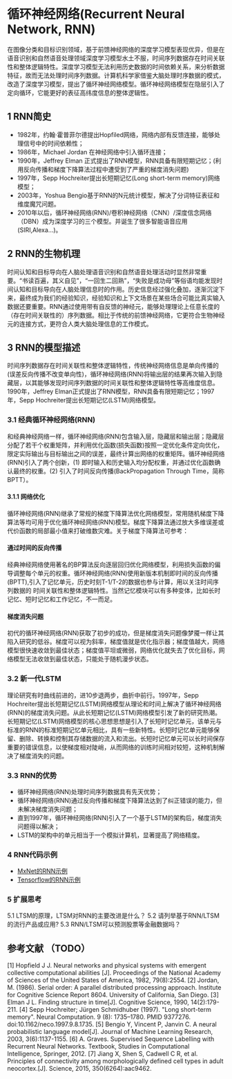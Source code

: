 # 循环神经网络(Recurrent Neural Network, RNN)

在图像分类和目标识别领域，基于前馈神经网络的深度学习模型表现优异，但是在语音识别和自然语音处理领域深度学习模型水土不服，时间序列数据存在时间关联性和整体逻辑特性。深度学习模型无法利用历史数据的时间依赖关系，来分析数据特征，故而无法处理时间序列数据。计算机科学家借鉴大脑处理时序数据的模式，改造了深度学习模型，提出了循环神经网络模型。循环神经网络模型在隐层引入了定向循环，它能更好的表征高纬度信息的整体逻辑性。

## 1 RNN简史

- 1982年，约翰·霍普菲尔德提出Hopfiled网络，网络内部有反馈连接，能够处理信号中的时间依赖性；
- 1986年，Michael Jordan 在神经网络中引入循环连接；
- 1990年，Jeffrey Elman 正式提出了RNN模型，RNN具备有限短期记忆；(利用反向传播和梯度下降算法过程中遭受到了严重的梯度消失问题)
- 1997年，Sepp Hochreiter提出长短期记忆(Long short-term memory)网络模型；
- 2003年，Yoshua Bengio基于RNN的N元统计模型，解决了分词特征表征和维度魔咒问题。
- 2010年以后，循环神经网络(RNN)/卷积神经网络（CNN）/深度信念网络（DBN）成为深度学习的三个模型。并诞生了很多智能语音应用(SIRI,Alexa...)。

## 2 RNN的生物机理

时间认知和目标导向在人脑处理语音识别和自然语音处理活动时显然非常重要。“书读百遍，其义自见”，“一回生二回熟”，“失败是成功母”等俗语均能发现时间认知和目标导向在人脑处理信息时的作用。历史信息经过强化叠加，逐渐沉淀下来，最终成为我们的经验知识，经验知识和上下文场景在某些场合可能比真实输入数据还要重要。RNN通过使用带有自反馈的神经元，能够处理理论上任意长度的（存在时间关联性的）序列数据。相比于传统的前馈神经网络，它更符合生物神经元的连接方式，更符合人类大脑处理信息的工作模式。

## 3 RNN的模型描述

时间序列数据存在时间关联性和整体逻辑特性，传统神经网络信息是单向传播的(误差反向传播不改变单向性)，循环神经网络(RNN)将输出层的结果再次输入到隐藏层，以其能够发现时间序列数据的时间关联性和整体逻辑特性等高维度信息。1990年，Jeffrey Elman正式提出了RNN模型，RNN具备有限短期记忆；1997年，Sepp Hochreiter提出长短期记忆(LSTM)网络模型。

### 3.1 经典循环神经网络(RNN)

和经典神经网络一样，循环神经网络(RNN)包含输入层，隐藏层和输出层；隐藏层分配了若干个权重矩阵，并利用优化函数(损失函数)按照一定优化条件定向优化，限定实际输出与目标输出之间的误差，最终计算出网络的权重矩阵。循环神经网络(RNN)引入了两个创新，(1) 即时输入和历史输入均分配权重，并通过优化函数确认最终的权重。(2) 引入了时间反向传播(BackPropagation Through Time，简称BPTT）。

#### 3.1.1 网络优化

循环神经网络(RNN)继承了常规的梯度下降算法优化网络模型，常用随机梯度下降算法等均可用于优化循环神经网络(RNN)模型。梯度下降算法通过放大多维误差或代价函数的局部最小值来打破维数灾难。关于梯度下降算法可参考：

#### 通过时间的反向传播

经典神经网络使用著名的BP算法反向逐层回归优化网络模型，利用损失函数的偏导调整每个单元的权重。循环神经网络(RNN)使用新版本机制即时间的反向传播(BPTT),引入了记忆单元，历史时刻T-1/T-2的数据也参与计算，用以关注时间序列数据的 时间关联性和整体逻辑特性。当然记忆模块可以有多种变体，比如长时记忆、短时记忆和工作记忆，不一而足。

#### 梯度消失问题

初代的循环神经网络(RNN)获取了初步的成功，但是梯度消失问题像梦魇一样让其陷入研究的低谷。梯度可以视为斜率，梯度值就是优化指示器；梯度值越大，网络模型很快速收敛到最佳状态；梯度值平坦或微弱，网络优化就失去了优化目标，网络模型无法收敛到最佳状态，只能处于随机漫步状态。

### 3.2 新一代LSTM

理论研究有时曲线前进的，进10步退两步，曲折中前行。1997年，Sepp Hochreiter提出长短期记忆(LSTM)网络模型从理论和时间上解决了循环神经网络(RNN)的梯度消失问题。从此长短期记忆(LSTM)网络模型引发了新的研究热潮。长短期记忆(LSTM)网络模型的核心思想思想是引入了长短时记忆单元，该单元与标准的RNN的标准短期记忆单元相比，具有一些新特性。长短时记忆单元能够保留、删除、转换和控制其存储数据的流入和流出。长短时记忆单元可以长时间保存重要的错误信息，以使梯度相对陡峭，从而网络的训练时间相对较短，这种机制解决了梯度消失的问题。

### 3.3 RNN的优势

- 循环神经网络(RNN)处理时间序列数据具有先天优势；
- 循环神经网络(RNN)通过反向传播和梯度下降算法达到了纠正错误的能力，但未解决梯度消失问题；
- 直到1997年，循环神经网络(RNN)引入了一个基于LSTM的架构后，梯度消失问题得以解决；
- LSTM的架构中的单元相当于一个模拟计算机，显著提高了网络精度。

### 4 RNN代码示例

- [MxNet的RNN示例]()
- [Tensorflow的RNN示例]()

### 5 扩展思考

5.1 LTSM的原理，LTSM对RNN的主要改进是什么？
5.2 请列举基于RNN/LTSM的流行产品或应用?
5.3 RNN/LTSM可以预测股票等金融数据吗？

## 参考文献 （TODO）
[1] Hopfield J J. Neural networks and physical systems with emergent collective computational abilities [J]. Proceedings of the National Academy of Sciences of the United States of America, 1982, 79(8):2554.
[2] Jordan, M. (1986). Serial order: A parallel distributed processing approach. Institute for Cognitive Science Report 8604. University of California, San Diego.
[3] Elman J L. Finding structure in time[J]. Cognitive Science, 1990, 14(2):179-211.
[4] Sepp Hochreiter; Jürgen Schmidhuber (1997). "Long short-term memory". Neural Computation. 9 (8): 1735–1780. PMID 9377276. doi:10.1162/neco.1997.9.8.1735.
[5] Bengio Y, Vincent P, Janvin C. A neural probabilistic language model[J]. Journal of Machine Learning Research, 2003, 3(6):1137-1155.
[6] A. Graves. Supervised Sequence Labelling with Recurrent Neural Networks. Textbook, Studies in Computational Intelligence, Springer, 2012.
[7] Jiang X, Shen S, Cadwell C R, et al. Principles of connectivity among morphologically defined cell types in adult neocortex.[J]. Science, 2015, 350(6264):aac9462.


